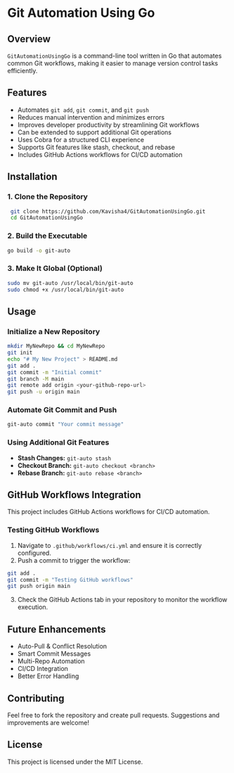 # Git Automation Using Go

## Overview

`GitAutomationUsingGo` is a command-line tool written in Go that automates common Git workflows, making it easier to manage version control tasks efficiently.

## Features

- Automates `git add`, `git commit`, and `git push`
- Reduces manual intervention and minimizes errors
- Improves developer productivity by streamlining Git workflows
- Can be extended to support additional Git operations
- Uses Cobra for a structured CLI experience
- Supports Git features like stash, checkout, and rebase
- Includes GitHub Actions workflows for CI/CD automation

## Installation

### 1. Clone the Repository

```sh
 git clone https://github.com/Kavisha4/GitAutomationUsingGo.git
 cd GitAutomationUsingGo
```

### 2. Build the Executable

```sh
go build -o git-auto
```

### 3. Make It Global (Optional)

```sh
sudo mv git-auto /usr/local/bin/git-auto
sudo chmod +x /usr/local/bin/git-auto
```

## Usage

### Initialize a New Repository

```sh
mkdir MyNewRepo && cd MyNewRepo
git init
echo "# My New Project" > README.md
git add .
git commit -m "Initial commit"
git branch -M main
git remote add origin <your-github-repo-url>
git push -u origin main
```

### Automate Git Commit and Push

```sh
git-auto commit "Your commit message"
```

### Using Additional Git Features

- **Stash Changes:** `git-auto stash`
- **Checkout Branch:** `git-auto checkout <branch>`
- **Rebase Branch:** `git-auto rebase <branch>`

## GitHub Workflows Integration

This project includes GitHub Actions workflows for CI/CD automation.

### **Testing GitHub Workflows**

1. Navigate to `.github/workflows/ci.yml` and ensure it is correctly configured.
2. Push a commit to trigger the workflow:

```sh
git add .
git commit -m "Testing GitHub workflows"
git push origin main
```

3. Check the GitHub Actions tab in your repository to monitor the workflow execution.

## Future Enhancements

- Auto-Pull & Conflict Resolution
- Smart Commit Messages
- Multi-Repo Automation
- CI/CD Integration
- Better Error Handling

## Contributing

Feel free to fork the repository and create pull requests. Suggestions and improvements are welcome!

## License

This project is licensed under the MIT License.

